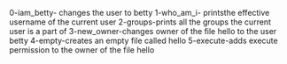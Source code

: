 0-iam_betty- changes the user to betty
1-who_am_i- printsthe effective username of the current user
2-groups-prints all the groups the current user is a part of
3-new_owner-changes owner of the file hello to the user betty
4-empty-creates an empty file called hello
5-execute-adds execute permission to the owner of the file hello
